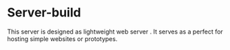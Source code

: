 # Server-build
This server is designed as lightweight web server . It serves as a perfect for hosting simple websites or prototypes.
